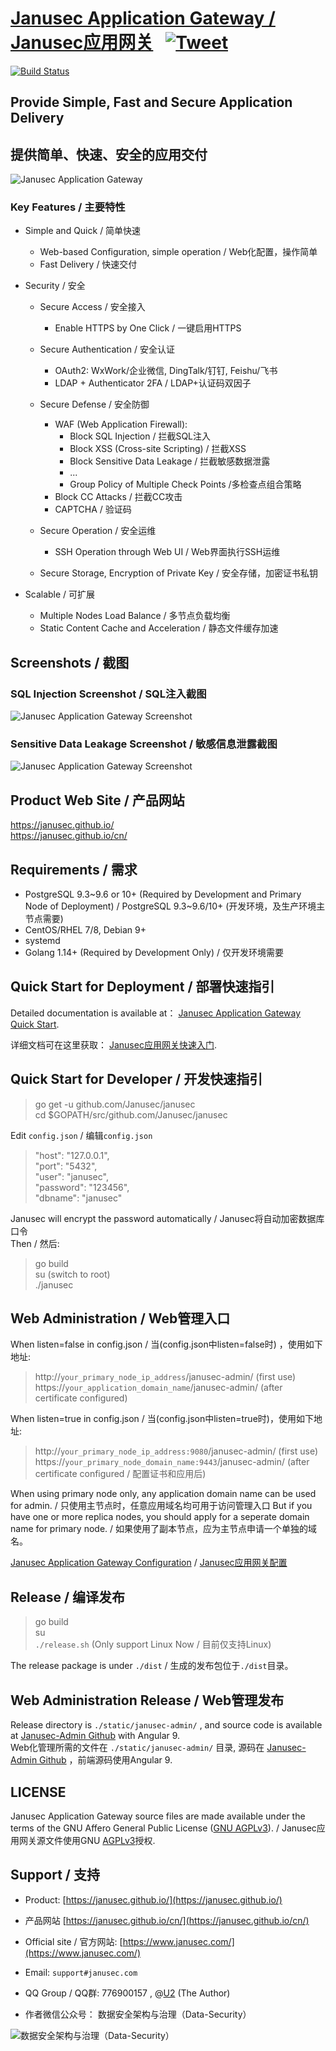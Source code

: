 # [Janusec Application Gateway / Janusec应用网关](https://www.janusec.com/) &nbsp; [![Tweet](https://img.shields.io/twitter/url/http/shields.io.svg?style=social)](https://twitter.com/intent/tweet?text=Protect%20web%20applications%20from%20network%20attacks%20with%20open%20source%20Janusec%20Application%20Gateway&url=https://github.com/Janusec/janusec&via=janusec&hashtags=waf,web,application,firewall,gateway)

[![Build Status](https://travis-ci.org/Janusec/janusec.svg?branch=master)](https://travis-ci.org/Janusec/janusec)


## Provide Simple, Fast and Secure Application Delivery   
## 提供简单、快速、安全的应用交付   
![Janusec Application Gateway](gateway1.png)  

### Key Features / 主要特性  

* Simple and Quick / 简单快速  
  + Web-based Configuration, simple operation / Web化配置，操作简单  
  + Fast Delivery / 快速交付  

* Security / 安全  

  + Secure Access / 安全接入  
      - Enable HTTPS by One Click / 一键启用HTTPS   

  + Secure Authentication / 安全认证 
      - OAuth2: WxWork/企业微信, DingTalk/钉钉, Feishu/飞书  
      - LDAP + Authenticator 2FA / LDAP+认证码双因子  

  + Secure Defense / 安全防御  
      - WAF (Web Application Firewall):  
          * Block SQL Injection / 拦截SQL注入  
          * Block XSS (Cross-site Scripting) / 拦截XSS  
          * Block Sensitive Data Leakage / 拦截敏感数据泄露  
          * ...
          * Group Policy of Multiple Check Points /多检查点组合策略   
      - Block CC Attacks / 拦截CC攻击  
      - CAPTCHA / 验证码  

  + Secure Operation / 安全运维  
      -  SSH Operation through Web UI / Web界面执行SSH运维   
 
  + Secure Storage, Encryption of Private Key / 安全存储，加密证书私钥  

* Scalable / 可扩展    
  + Multiple Nodes Load Balance / 多节点负载均衡  
  + Static Content Cache and Acceleration / 静态文件缓存加速  



## Screenshots / 截图   

### SQL Injection Screenshot / SQL注入截图  

![Janusec Application Gateway Screenshot](waf-demo1.png)  

### Sensitive Data Leakage Screenshot / 敏感信息泄露截图  

![Janusec Application Gateway Screenshot](waf-demo2.png)  

## Product Web Site / 产品网站   

https://janusec.github.io/  
https://janusec.github.io/cn/  

## Requirements / 需求   

* PostgreSQL 9.3~9.6 or 10+ (Required by Development and Primary Node of Deployment) / PostgreSQL 9.3~9.6/10+ (开发环境，及生产环境主节点需要)  
* CentOS/RHEL 7/8, Debian 9+  
* systemd  
* Golang 1.14+ (Required by Development Only) / 仅开发环境需要  

## Quick Start for Deployment / 部署快速指引    

Detailed documentation is available at： [Janusec Application Gateway Quick Start](https://janusec.github.io/documentation/quick-start/).  

详细文档可在这里获取： [Janusec应用网关快速入门](https://janusec.github.io/cn/quick-start/).

## Quick Start for Developer / 开发快速指引   

> go get -u github.com/Janusec/janusec  
> cd $GOPATH/src/github.com/Janusec/janusec  

Edit `config.json` / 编辑`config.json`  

> "host": "127.0.0.1",  
> "port": "5432",  
> "user": "janusec",  
> "password": "123456",  
> "dbname": "janusec"  

Janusec will encrypt the password automatically / Janusec将自动加密数据库口令  
Then / 然后:  

> go build  
> su (switch to root)  
> ./janusec  

## Web Administration / Web管理入口 

When listen=false in config.json / 当(config.json中listen=false时) ，使用如下地址:  

> http://`your_primary_node_ip_address`/janusec-admin/    (first use)  
> https://`your_application_domain_name`/janusec-admin/  (after certificate configured)  

When listen=true in config.json / 当(config.json中listen=true时)，使用如下地址:  

> http://`your_primary_node_ip_address:9080`/janusec-admin/    (first use)  
> https://`your_primary_node_domain_name:9443`/janusec-admin/  (after certificate configured / 配置证书和应用后)  

When using primary node only, any application domain name can be used for admin. / 只使用主节点时，任意应用域名均可用于访问管理入口 
But if you have one or more replica nodes, you should apply for a seperate domain name for primary node. / 如果使用了副本节点，应为主节点申请一个单独的域名。   

[Janusec Application Gateway Configuration](https://janusec.github.io/documentation/quick-start/) / [Janusec应用网关配置](https://janusec.github.io/cn/quick-start/)   

## Release / 编译发布 

> go build  
> su  
> `./release.sh`  (Only support Linux Now / 目前仅支持Linux)  

The release package is under `./dist` / 生成的发布包位于`./dist`目录。  

## Web Administration Release / Web管理发布

Release directory is `./static/janusec-admin/` , and source code is available at [Janusec-Admin Github](https://github.com/Janusec/janusec-admin) with Angular 9.   
Web化管理所需的文件在 `./static/janusec-admin/` 目录, 源码在 [Janusec-Admin Github](https://github.com/Janusec/janusec-admin) ，前端源码使用Angular 9.  

## LICENSE

Janusec Application Gateway source files are made available under the terms of the GNU Affero General Public License ([GNU AGPLv3](http://www.gnu.org/licenses/agpl-3.0.html)). / Janusec应用网关源文件使用GNU [AGPLv3](http://www.gnu.org/licenses/agpl-3.0.html)授权.    

## Support / 支持  

* Product: [https://janusec.github.io/](https://janusec.github.io/)  
* 产品网站 [https://janusec.github.io/cn/](https://janusec.github.io/cn/)   
* Official site / 官方网站: [https://www.janusec.com/](https://www.janusec.com/)  
* Email: `support#janusec.com`  
* QQ Group / QQ群: 776900157  , @[U2](https://github.com/zhyale) (The Author)  

* 作者微信公众号： 数据安全架构与治理（Data-Security）  

![数据安全架构与治理（Data-Security）](Data-Security.png)  
